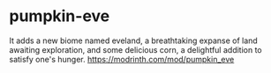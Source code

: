 # pumpkin-eve
It adds a new biome named eveland, a breathtaking expanse of land awaiting exploration, and some delicious corn, a delightful addition to satisfy one's hunger.
https://modrinth.com/mod/pumpkin_eve
